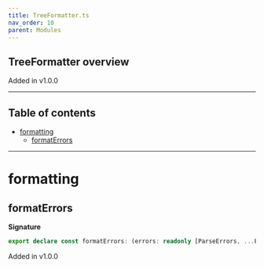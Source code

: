 ```yaml
---
title: TreeFormatter.ts
nav_order: 10
parent: Modules
---
```


## TreeFormatter overview

Added in v1.0.0

---

<h2 class="text-delta">Table of contents</h2>

- [formatting](#formatting)
  - [formatErrors](#formaterrors)

---

# formatting

## formatErrors

**Signature**

```ts
export declare const formatErrors: (errors: readonly [ParseErrors, ...ParseErrors[]]) => string
```

Added in v1.0.0
